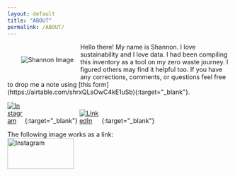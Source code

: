 ```yaml
---
layout: default
title: "ABOUT"
permalink: /ABOUT/
---
```

<p style="padding: 15px; float:left">
    <img src="/ZeroWastePDX/assets/DSC_0542-min.png" alt="Shannon Image" style="max-width: 400px;">
</p>
Hello there! My name is Shannon. 
I love sustainability and I love data. 
I had been compiling this inventory as a tool on my zero waste journey. I figured others may find it helpful too. 
If you have any corrections, comments, or questions feel free to drop me a note using [this form](https://airtable.com/shrxQLsOwC4kE1uSb){:target="_blank"}. 


[<img src="/ZeroWastePDX/assets/instagram-logo-png-transparent-0.png" alt="Instagram" style="max-width: 35px;">](https://www.instagram.com/stivona/)  {:target="_blank"} [<img src="/ZeroWastePDX/assets/linkedin-button-png-2.png" alt="LinkedIn" style="max-width: 50px;">](https://www.linkedin.com/in/shannon-tivona/){:target="_blank"}

   <body>
      The following image works as a link:<br>
      <a href="(https://www.instagram.com/stivona/">
         <img alt="Instagram" src="/ZeroWastePDX/assets/instagram-logo-png-transparent-0.png"
         width=150" height="70">
      </a>
   </body>
